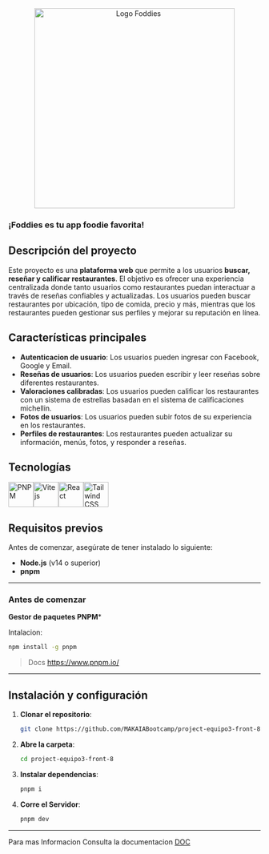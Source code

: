 <div align="center">
  <img src="https://github.com/user-attachments/assets/bea50610-9ad4-4daf-bb5f-83778e821327" alt="Logo Foddies" width="400" />
</div>

### ¡Foddies es tu app foodie favorita!

## Descripción del proyecto
Este proyecto es una **plataforma web** que permite a los usuarios **buscar, reseñar y calificar restaurantes**. El objetivo es ofrecer una experiencia centralizada donde tanto usuarios como restaurantes puedan interactuar a través de reseñas confiables y actualizadas. Los usuarios pueden buscar restaurantes por ubicación, tipo de comida, precio y más, mientras que los restaurantes pueden gestionar sus perfiles y mejorar su reputación en línea.

## Características principales
- **Autenticacion de usuario**: Los usuarios pueden ingresar con Facebook, Google y Email.
- **Reseñas de usuarios**: Los usuarios pueden escribir y leer reseñas sobre diferentes restaurantes.
- **Valoraciones calibradas**: Los usuarios pueden calificar los restaurantes con un sistema de estrellas basadan en el sistema de calificaciones michellin.
- **Fotos de usuarios**: Los usuarios pueden subir fotos de su experiencia en los restaurantes.
- **Perfiles de restaurantes**: Los restaurantes pueden actualizar su información, menús, fotos, y responder a reseñas.

## Tecnologías 

<div style="display: flex; align-items: center; gap:10;">   
  <img src="https://github.com/user-attachments/assets/a46bde0b-f1c8-49d9-9922-296c8068fda1" alt="PNPM" width="50"/>
  <img src="https://github.com/user-attachments/assets/bd4224f4-9ced-42e2-90d5-98bf0a6fe3c9" alt="Vite js" width="50"/> 
  <img src="https://icon.icepanel.io/Technology/svg/React.svg" alt="React" width="50"/> 
  <img src="https://icon.icepanel.io/Technology/svg/Tailwind-CSS.svg" alt="Tailwind CSS" width="50"/> 
</div>



## Requisitos previos
Antes de comenzar, asegúrate de tener instalado lo siguiente:
- **Node.js** (v14 o superior)
- **pnpm**

----

### Antes de comenzar
**Gestor de paquetes PNPM***

Intalacion: 

```bash
npm install -g pnpm
```

> Docs https://www.pnpm.io/

----

## Instalación y configuración

1. **Clonar el repositorio**:
   ```bash
   git clone https://github.com/MAKAIABootcamp/project-equipo3-front-8.git
   ```
2. **Abre la carpeta**:
   ```bash
   cd project-equipo3-front-8
   ```
   
3. **Instalar dependencias**:
   ```bash
   pnpm i 
   ```

4. **Corre el Servidor**:
   ```bash
   pnpm dev 
   ```

----
Para mas Informacion Consulta la documentacion
[DOC](https://github.com/MAKAIABootcamp/project-equipo3-front-8/wiki/1.-Bienvenido-a-Foddies)


